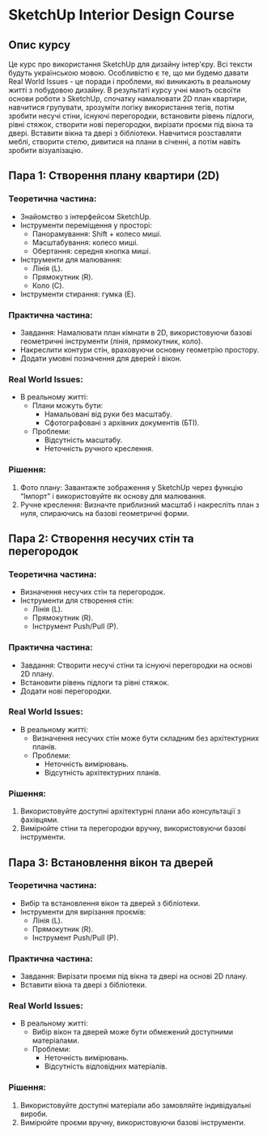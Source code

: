 # SketchUp Interior Design Course

## Опис курсу

Це курс про використання SketchUp для дизайну інтер'єру. Всі тексти будуть українською мовою. Особливістю є те, що ми будемо давати Real World Issues - це поради і проблеми, які виникають в реальному житті з побудовою дизайну. В результаті курсу учні мають освоїти основи роботи з SketchUp, спочатку намалювати 2D план квартири, навчитися групувати, зрозуміти логіку використання тегів, потім зробити несучі стіни, існуючі перегородки, встановити рівень підлоги, рівні стяжок, створити нові перегородки, вирізати проєми під вікна та двері. Вставити вікна та двері з бібліотеки. Навчитися розставляти меблі, створити стелю, дивитися на плани в січенні, а потім навіть зробити візуалізацію.

## Пара 1: Створення плану квартири (2D)

### Теоретична частина:
- Знайомство з інтерфейсом SketchUp.
- Інструменти переміщення у просторі:
  - Панорамування: Shift + колесо миші.
  - Масштабування: колесо миші.
  - Обертання: середня кнопка миші.
- Інструменти для малювання:
  - Лінія (L).
  - Прямокутник (R).
  - Коло (C).
- Інструменти стирання: гумка (E).

### Практична частина:
- Завдання: Намалювати план кімнати в 2D, використовуючи базові геометричні інструменти (лінія, прямокутник, коло).
- Накреслити контури стін, враховуючи основну геометрію простору.
- Додати умовні позначення для дверей і вікон.

### Real World Issues:
- В реальному житті:
  - Плани можуть бути:
    - Намальовані від руки без масштабу.
    - Сфотографовані з архівних документів (БТІ).
  - Проблеми:
    - Відсутність масштабу.
    - Неточність ручного креслення.

### Рішення:
1. Фото плану: Завантажте зображення у SketchUp через функцію “Імпорт” і використовуйте як основу для малювання.
2. Ручне креслення: Визначте приблизний масштаб і накресліть план з нуля, спираючись на базові геометричні форми.

## Пара 2: Створення несучих стін та перегородок

### Теоретична частина:
- Визначення несучих стін та перегородок.
- Інструменти для створення стін:
  - Лінія (L).
  - Прямокутник (R).
  - Інструмент Push/Pull (P).

### Практична частина:
- Завдання: Створити несучі стіни та існуючі перегородки на основі 2D плану.
- Встановити рівень підлоги та рівні стяжок.
- Додати нові перегородки.

### Real World Issues:
- В реальному житті:
  - Визначення несучих стін може бути складним без архітектурних планів.
  - Проблеми:
    - Неточність вимірювань.
    - Відсутність архітектурних планів.

### Рішення:
1. Використовуйте доступні архітектурні плани або консультації з фахівцями.
2. Вимірюйте стіни та перегородки вручну, використовуючи базові інструменти.

## Пара 3: Встановлення вікон та дверей

### Теоретична частина:
- Вибір та встановлення вікон та дверей з бібліотеки.
- Інструменти для вирізання проємів:
  - Лінія (L).
  - Прямокутник (R).
  - Інструмент Push/Pull (P).

### Практична частина:
- Завдання: Вирізати проєми під вікна та двері на основі 2D плану.
- Вставити вікна та двері з бібліотеки.

### Real World Issues:
- В реальному житті:
  - Вибір вікон та дверей може бути обмежений доступними матеріалами.
  - Проблеми:
    - Неточність вимірювань.
    - Відсутність відповідних матеріалів.

### Рішення:
1. Використовуйте доступні матеріали або замовляйте індивідуальні вироби.
2. Вимірюйте проєми вручну, використовуючи базові інструменти.
